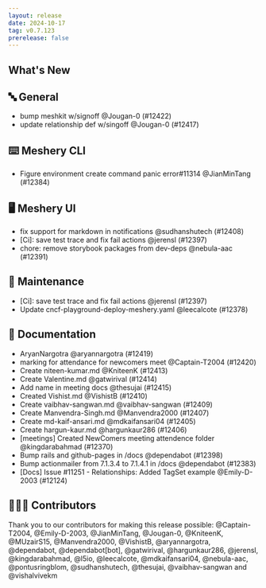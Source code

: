 ```yaml
---
layout: release
date: 2024-10-17
tag: v0.7.123
prerelease: false
---
```


## What's New

## 🔤 General

- bump meshkit w/signoff @Jougan-0 (#12422)
- update relationship def w/singoff @Jougan-0 (#12417)

## ⌨️ Meshery CLI

- Figure environment create command panic error#11314 @JianMinTang (#12384)

## 🖥 Meshery UI

- fix support for markdown in notifications @sudhanshutech (#12408)
- \[Ci\]: save test trace and fix fail actions @jerensl (#12397)
- chore: remove storybook packages from dev-deps @nebula-aac (#12391)

## 🧰 Maintenance

- \[Ci\]: save test trace and fix fail actions @jerensl (#12397)
- Update cncf-playground-deploy-meshery.yaml @leecalcote (#12378)

## 📖 Documentation

- AryanNargotra @aryannargotra (#12419)
- marking for attendance for newcomers meet @Captain-T2004 (#12420)
- Create niteen-kumar.md @KniteenK (#12413)
- Create Valentine.md @gatwirival (#12414)
- Add name in meeting docs @thesujai (#12415)
- Created Vishist.md @VishistB (#12410)
- Create vaibhav-sangwan.md @vaibhav-sangwan (#12409)
- Create Manvendra-Singh.md @Manvendra2000 (#12407)
- Create md-kaif-ansari.md @mdkaifansari04 (#12405)
- Create hargun-kaur.md @hargunkaur286 (#12406)
- [meetings] Created NewComers meeting attendence folder @kingdarabahmad (#12370)
- Bump rails and github-pages in /docs @dependabot (#12398)
- Bump actionmailer from 7.1.3.4 to 7.1.4.1 in /docs @dependabot (#12383)
- [Docs] Issue #11251 - Relationships: Added TagSet example @Emily-D-2003 (#12124)

## 👨🏽‍💻 Contributors

Thank you to our contributors for making this release possible:
@Captain-T2004, @Emily-D-2003, @JianMinTang, @Jougan-0, @KniteenK, @MUzairS15, @Manvendra2000, @VishistB, @aryannargotra, @dependabot, @dependabot[bot], @gatwirival, @hargunkaur286, @jerensl, @kingdarabahmad, @l5io, @leecalcote, @mdkaifansari04, @nebula-aac, @pontusringblom, @sudhanshutech, @thesujai, @vaibhav-sangwan and @vishalvivekm
